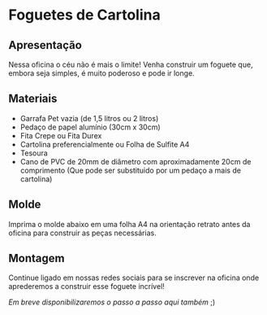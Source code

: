# Foguetes de Cartolina

## Apresentação
Nessa oficina o céu não é mais o limite! Venha construir um foguete que, embora seja simples, é muito poderoso e pode ir longe.

## Materiais
* Garrafa Pet vazia (de 1,5 litros ou 2 litros)
* Pedaço de papel alumínio (30cm x 30cm)
* Fita Crepe ou Fita Durex
* Cartolina preferencialmente ou Folha de Sulfite A4
* Tesoura
* Cano de PVC de 20mm de diâmetro com aproximadamente 20cm de comprimento (Que pode ser substituido por um pedaço a mais de cartolina)

## Molde
Imprima o molde abaixo em uma folha A4 na orientação retrato antes da oficina para construir as peças necessárias.

## Montagem
Continue ligado em nossas redes sociais para se inscrever na oficina onde aprederemos a construir esse foguete incrível! 

_Em breve disponibilizaremos o passo a passo aqui também_ ;)
